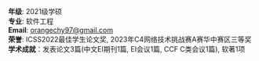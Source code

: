 **年级**: 2021级学硕  
**专业**: 软件工程  
**Email**: orangechy97@gmail.com   
**荣誉**: ICSS2022最佳学生论文奖, 2023年C4网络技术挑战赛A赛华中赛区三等奖  
**学术成就**：发表论文3篇(中文EI期刊1篇, EI会议1篇, CCF C类会议1篇), 软著1项  
